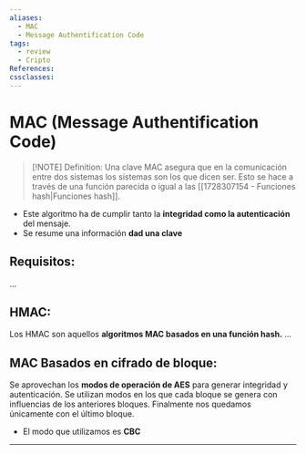 ```yaml
---
aliases:
  - MAC
  - Message Authentification Code
tags:
  - review
  - Cripto
References: 
cssclasses:
---
```

# MAC (Message Authentification Code)

> [!NOTE] Definition: 
> Una clave MAC asegura que en la comunicación entre dos sistemas los sistemas son los que dicen ser. Esto se hace a través de una función parecida o igual a las [[1728307154 - Funciones hash|Funciones hash]]. 

+ Este algoritmo ha de cumplir tanto la **integridad como la autenticación** del mensaje.
+ Se resume una información **dad una clave**

## Requisitos:
…
## HMAC:
Los HMAC son aquellos **algoritmos MAC basados en una función hash.**
…

## MAC Basados en cifrado de bloque:
Se aprovechan los **modos de operación de AES** para generar integridad y autenticación. 
Se utilizan modos en los que cada bloque se genera con influencias de los anteriores bloques. Finalmente nos quedamos únicamente con el último bloque. 

+ El modo que utilizamos es **CBC**



***
